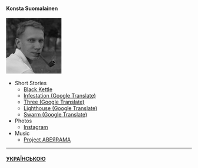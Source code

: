 #### Konsta Suomalainen

![Portrait](/img/portrait_s.png)

- Short Stories
  - [Black Kettle](/texts/blackk_e.md)
  - [Infestation (Google Translate)](http://translate.google.com/translate?js=n&sl=auto&tl=en&u=http://trailfarer.com/texts/infest.html)
  - [Three (Google Translate)](http://translate.google.com/translate?js=n&sl=auto&tl=en&u=http://trailfarer.com/texts/trinity.html)
  - [Lighthouse (Google Translate)](http://translate.google.com/translate?js=n&sl=auto&tl=en&u=http://trailfarer.com/texts/lighthouse.html)
  - [Swarm (Google Translate)](http://translate.google.com/translate?js=n&sl=auto&tl=en&u=http://trailfarer.com/texts/swarm.html)
- Photos
  - [Instagram](https://www.instagram.com/trailfarer/)
- Music
  - [Project ABEЯRAMA](https://www.youtube.com/@aberrama)
-----
  
#### [УКРАЇНСЬКОЮ](/index.md)
